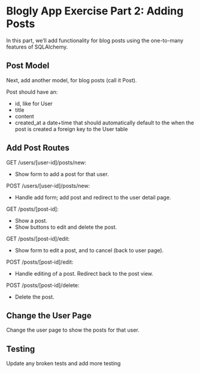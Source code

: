 # Blogly App Exercise Part 2: Adding Posts
In this part, we’ll add functionality for blog posts using the one-to-many features of SQLAlchemy.

## Post Model
Next, add another model, for blog posts (call it Post).

Post should have an:
- id, like for User
- title
- content
- created_at a date+time that should automatically default to the when the post is created
a foreign key to the User table

## Add Post Routes
GET /users/[user-id]/posts/new:
- Show form to add a post for that user.

POST /users/[user-id]/posts/new:
- Handle add form; add post and redirect to the user detail page.

GET /posts/[post-id]:
- Show a post.
- Show buttons to edit and delete the post.

GET /posts/[post-id]/edit:
- Show form to edit a post, and to cancel (back to user page).

POST /posts/[post-id]/edit:
- Handle editing of a post. Redirect back to the post view.

POST /posts/[post-id]/delete:
- Delete the post.

## Change the User Page
Change the user page to show the posts for that user.

## Testing
Update any broken tests and add more testing